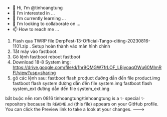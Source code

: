 - 👋 Hi, I’m @tinhoangtung
- 👀 I’m interested in ...
- 🌱 I’m currently learning ...
- 💞️ I’m looking to collaborate on ...
- 📫 How to reach me ...

1. Flash qua TWRP file DerpFest-13-Official-Tango-diting-20230816-1101.zip . Setup hoàn thành vào màn hình chính
2. Tắt máy vào fastboot.
3. Gõ lệnh fastboot reboot fastboot
4. Download 18-8 System img: https://drive.google.com/file/d/1hr9QMGW7frLOF_LBjyoaqOWu60MImRFl/view?usp=sharing
5. gõ các lệnh sau:
fastboot flash product đường dẫn đến file product.img
fastboot flash system đường dẫn đến file system.img
fastboot flash system_ext đường dẫn đến file system_ext.img



bắt buộc nền rom 0816
tinhoangtung/tinhoangtung is a ✨ special ✨ repository because its `README.md` (this file) appears on your GitHub profile.
You can click the Preview link to take a look at your changes.
--->
